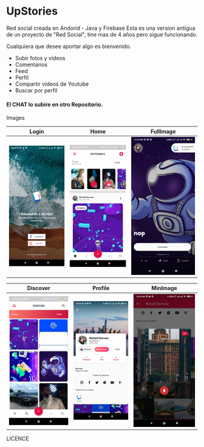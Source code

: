 # UpStories
Red social creada en Andorid - Java y Firebase
Esta es una version antigua de un proyecto de "Red Social", tine mas de 4 años pero sigue funcionando.

Cualquiera que desee aportar algo es bienvenido.

- Subir fotos y videos
- Comentarios
- Feed
- Perfil
- Compartir videos de Youtube
- Buscar por perfil

#### El CHAT lo subire en otro Repositorio.

Images

| Login | Home | FullImage  |
| :-:   | :-: | :-: |
| ![Login](screenshots/s_1.jpg "Login") | ![Home](screenshots/s_2.jpg "Home") | ![FullImage](screenshots/s_3.jpg "FullImage")|

| Discover| Profile  | MinImage  |
| :-:   | :-: | :-: |
| ![Discover](screenshots/s_4.jpg "Discover") | ![Profile ](screenshots/s_5.jpg "Profile ") | ![MinImage](screenshots/s_6.jpg "MinImage")|


LICENCE
